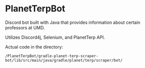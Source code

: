 # PlanetTerpBot

Discord bot built with Java that provides information about certain professors at UMD.

Utilizes Discord4j, Selenium, and PlanetTerp API.

Actual code in the directory:
```
/PlanetTerpBot/gradle-planet-terp-scraper-bot/lib/src/main/java/gradle/planet/terp/scraper/bot/
```
